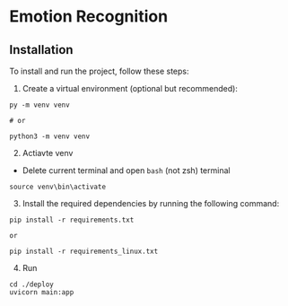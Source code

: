 # Emotion Recognition

## Installation

To install and run the project, follow these steps:

1. Create a virtual environment (optional but recommended):

```shell
py -m venv venv

# or

python3 -m venv venv
```

2. Actiavte venv

- Delete current terminal and open `bash` (not zsh) terminal

```shell
source venv\bin\activate
```

3. Install the required dependencies by running the following command:

```shell
pip install -r requirements.txt

or

pip install -r requirements_linux.txt
```

4. Run

```shell
cd ./deploy
uvicorn main:app
```
